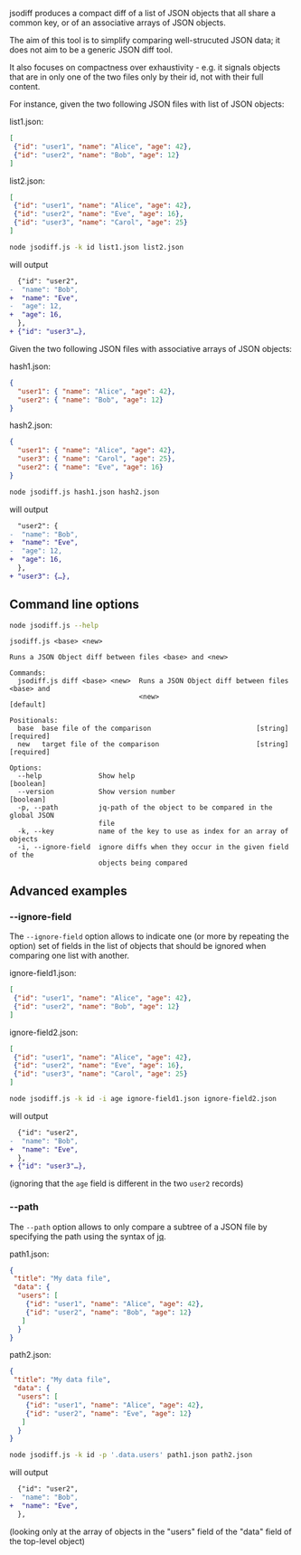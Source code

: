 jsodiff produces a compact diff of a list of JSON objects that all share a common key, or of an associative arrays of JSON objects.

The aim of this tool is to simplify comparing well-strucuted JSON data; it does not aim to be a generic JSON diff tool.

It also focuses on compactness over exhaustivity - e.g. it signals objects that are in only one of the two files only by their id, not with their full content.

For instance, given the two following JSON files with list of JSON objects:

list1.json:
```json
[
 {"id": "user1", "name": "Alice", "age": 42},
 {"id": "user2", "name": "Bob", "age": 12}
]
```

list2.json:
```json
[
 {"id": "user1", "name": "Alice", "age": 42},
 {"id": "user2", "name": "Eve", "age": 16},
 {"id": "user3", "name": "Carol", "age": 25}
]
```

```sh
node jsodiff.js -k id list1.json list2.json
```
will output
```diff
  {"id": "user2",
-  "name": "Bob",
+  "name": "Eve",
-  "age": 12,
+  "age": 16,
  },
+ {"id": "user3"…},
```


Given the two following JSON files with associative arrays of JSON objects:

hash1.json:
```json
{
  "user1": { "name": "Alice", "age": 42},
  "user2": { "name": "Bob", "age": 12}
}
```

hash2.json:
```json
{
  "user1": { "name": "Alice", "age": 42},
  "user3": { "name": "Carol", "age": 25},
  "user2": { "name": "Eve", "age": 16}
}
```

```sh
node jsodiff.js hash1.json hash2.json
```
will output
```diff
  "user2": {
-  "name": "Bob",
+  "name": "Eve",
-  "age": 12,
+  "age": 16,
  },
+ "user3": {…},
```


## Command line options
```sh
node jsodiff.js --help
```
```
jsodiff.js <base> <new>

Runs a JSON Object diff between files <base> and <new>

Commands:
  jsodiff.js diff <base> <new>  Runs a JSON Object diff between files <base> and
                                <new>                                  [default]

Positionals:
  base  base file of the comparison                          [string] [required]
  new   target file of the comparison                        [string] [required]

Options:
  --help              Show help                                        [boolean]
  --version           Show version number                              [boolean]
  -p, --path          jq-path of the object to be compared in the global JSON
                      file
  -k, --key           name of the key to use as index for an array of objects
  -i, --ignore-field  ignore diffs when they occur in the given field of the
                      objects being compared
```


## Advanced examples

### --ignore-field
The `--ignore-field` option allows to indicate one (or more by repeating the option) set of fields in the list of objects that should be ignored when comparing one list with another.

ignore-field1.json:
```json
[
 {"id": "user1", "name": "Alice", "age": 42},
 {"id": "user2", "name": "Bob", "age": 12}
]
```

ignore-field2.json:
```json
[
 {"id": "user1", "name": "Alice", "age": 42},
 {"id": "user2", "name": "Eve", "age": 16},
 {"id": "user3", "name": "Carol", "age": 25}
]
```

```sh
node jsodiff.js -k id -i age ignore-field1.json ignore-field2.json
```
will output
```diff
  {"id": "user2",
-  "name": "Bob",
+  "name": "Eve",
  },
+ {"id": "user3"…},
```

(ignoring that the `age` field is different in the two `user2` records)


### --path

The `--path` option allows to only compare a subtree of a JSON file by specifying the path using the syntax of [jq](https://stedolan.github.io/jq/manual/).

path1.json:
```json
{
 "title": "My data file",
 "data": {
  "users": [
    {"id": "user1", "name": "Alice", "age": 42},
    {"id": "user2", "name": "Bob", "age": 12}
   ]
  }
}
```

path2.json:
```json
{
 "title": "My data file",
 "data": {
  "users": [
    {"id": "user1", "name": "Alice", "age": 42},
    {"id": "user2", "name": "Eve", "age": 12}
   ]
  }
}
```

```sh
node jsodiff.js -k id -p '.data.users' path1.json path2.json
```
will output
```diff
  {"id": "user2",
-  "name": "Bob",
+  "name": "Eve",
  },
```

(looking only at the array of objects in the "users" field of the "data" field of the top-level object)

